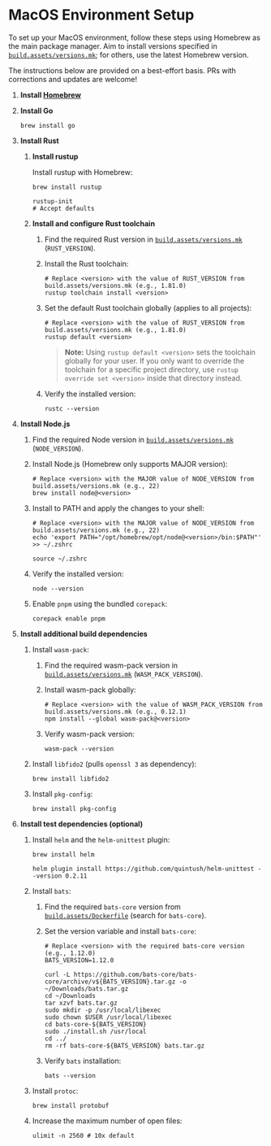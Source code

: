 # MacOS Environment Setup

To set up your MacOS environment, follow these steps using Homebrew as the main
package manager. Aim to install versions specified in
[`build.assets/versions.mk`](/build.assets/versions.mk); for others, use the
latest Homebrew version.

The instructions below are provided on a best-effort basis. PRs with corrections
and updates are welcome!

1. **Install [Homebrew](https://brew.sh/)**

1. **Install Go**

      ```shell
      brew install go
      ```

1. **Install Rust**
    1. **Install rustup**

        Install rustup with Homebrew:

        ```shell
        brew install rustup

        rustup-init
        # Accept defaults
        ```

    1. **Install and configure Rust toolchain**
        1. Find the required Rust version in
            [`build.assets/versions.mk`](/build.assets/versions.mk)
            (`RUST_VERSION`).

        1. Install the Rust toolchain:

            ```shell
            # Replace <version> with the value of RUST_VERSION from build.assets/versions.mk (e.g., 1.81.0)
            rustup toolchain install <version>
            ```

        1. Set the default Rust toolchain globally (applies to all projects):

            ```shell
            # Replace <version> with the value of RUST_VERSION from build.assets/versions.mk (e.g., 1.81.0)
            rustup default <version>
            ```

            > **Note:** Using `rustup default <version>` sets the toolchain
            > globally for your user. If you only want to override the toolchain
            > for a specific project directory, use `rustup override set
            > <version>` inside that directory instead.

        1. Verify the installed version:

            ```shell
            rustc --version
            ```

1. **Install Node.js**
    1. Find the required Node version in
      [`build.assets/versions.mk`](/build.assets/versions.mk) (`NODE_VERSION`).

    1. Install Node.js (Homebrew only supports MAJOR version):

        ```shell
        # Replace <version> with the MAJOR value of NODE_VERSION from build.assets/versions.mk (e.g., 22)
        brew install node@<version>
        ```

    1. Install to PATH and apply the changes to your shell:

        ```shell
        # Replace <version> with the MAJOR value of NODE_VERSION from build.assets/versions.mk (e.g., 22)
        echo 'export PATH="/opt/homebrew/opt/node@<version>/bin:$PATH"' >> ~/.zshrc

        source ~/.zshrc
        ```

    1. Verify the installed version:

        ```shell
        node --version
        ```

    1. Enable `pnpm` using the bundled `corepack`:

        ```shell
        corepack enable pnpm
        ```

1. **Install additional build dependencies**
   1. Install `wasm-pack`:
      1. Find the required wasm-pack version in
      [`build.assets/versions.mk`](/build.assets/versions.mk)
      (`WASM_PACK_VERSION`).

      1. Install wasm-pack globally:

          ```shell
          # Replace <version> with the value of WASM_PACK_VERSION from build.assets/versions.mk (e.g., 0.12.1)
          npm install --global wasm-pack@<version>
          ```

      1. Verify wasm-pack version:

          ```shell
          wasm-pack --version
          ```

   1. Install `libfido2` (pulls `openssl 3` as dependency):

      ```shell
      brew install libfido2
      ```

   1. Install `pkg-config`:

      ```shell
      brew install pkg-config
      ```

1. **Install test dependencies (optional)**
    1. Install `helm` and the `helm-unittest` plugin:

        ```shell
        brew install helm

        helm plugin install https://github.com/quintush/helm-unittest --version 0.2.11
        ```

    1. Install `bats`:
        1. Find the required `bats-core` version from
            [`build.assets/Dockerfile`](/build.assets/Dockerfile) (search for
            `bats-core`).
        1. Set the version variable and install `bats-core`:

            ```shell
            # Replace <version> with the required bats-core version (e.g., 1.12.0)
            BATS_VERSION=1.12.0

            curl -L https://github.com/bats-core/bats-core/archive/v${BATS_VERSION}.tar.gz -o ~/Downloads/bats.tar.gz
            cd ~/Downloads
            tar xzvf bats.tar.gz
            sudo mkdir -p /usr/local/libexec
            sudo chown $USER /usr/local/libexec
            cd bats-core-${BATS_VERSION}
            sudo ./install.sh /usr/local
            cd ../
            rm -rf bats-core-${BATS_VERSION} bats.tar.gz
            ```

        1. Verify `bats` installation:

              ```shell
              bats --version
              ```

    1. Install `protoc`:

        ```shell
        brew install protobuf
        ```

    1. Increase the maximum number of open files:

        ```shell
        ulimit -n 2560 # 10x default
        ```
